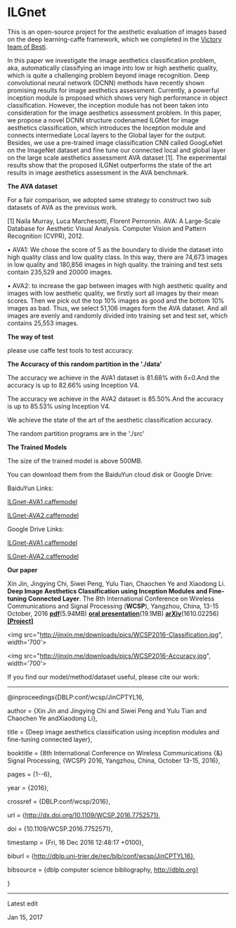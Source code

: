 # ILGnet

This is an open-source project for the aesthetic evaluation of images based on the deep learning-caffe framework, which we completed in the [Victory team of Besti](http://kislab.besti.edu.cn/victory/).


In this paper we investigate the image aesthetics classification problem, aka, automatically classifying an image into low or high aesthetic quality, which is quite a challenging problem beyond image recognition. Deep convolutional neural network (DCNN) methods have recently shown promising results for image aesthetics assessment. Currently, a powerful inception module is proposed which shows very high performance in object classification. However, the inception module has not been taken into consideration for the image aesthetics assessment problem. In this paper, we propose a novel DCNN structure codenamed ILGNet for image aesthetics classification, which introduces the Inception module and connects intermediate Local layers to the Global layer for the output. Besides, we use a pre-trained image classification CNN called GoogLeNet on the ImageNet dataset and fine tune our connected local and global layer on the large scale aesthetics assessment AVA dataset [1]. The experimental results show that the proposed ILGNet outperforms the state of the art results in image aesthetics assessment in the AVA benchmark.

**The AVA dataset**

For a fair comparison, we adopted same strategy to construct two sub datasets of AVA as the previous work.

[1] Naila Murray, Luca Marchesotti, Florent Perronnin. AVA: A Large-Scale Database for Aesthetic Visual Analysis. Computer Vision and Pattern Recognition (CVPR), 2012.

• AVA1: We chose the score of 5 as the boundary to divide the dataset into high quality class and low quality class. In this way, there are 74,673 images in low quality and 180,856 images in high quality. the training and test sets contain 235,529 and 20000 images.

• AVA2: to increase the gap between images with high aesthetic quality and images with low aesthetic quality, we firstly sort all images by their mean scores. Then we pick out the top 10% images as good and the bottom 10% images as bad. Thus, we select 51,106 images form the AVA dataset. And all images are evenly and randomly divided into training set and test set, which contains 25,553 images.


**The way of test**

please use caffe test tools to test accuracy.

**The Accuracy of this random partition in the './data'**

The accuracy we achieve in the  AVA1 dataset is 81.68% with δ=0.And the accuracy is up to 82.66% using Inception V4.

The accuracy we achieve in the  AVA2 dataset is 85.50%.And the accuracy is up to 85.53% using Inception V4.

We achieve the state of the art of the aesthetic classification accuracy.

The random partition programs are in the './src'

**The Trained Models**

The size of the trained model is above 500MB. 


You can download them from the BaiduYun cloud disk or Google Drive:


BaiduYun Links:

[ILGnet-AVA1.caffemodel](https://pan.baidu.com/s/1slMv4yp)

[ILGnet-AVA2.caffemodel](https://pan.baidu.com/s/1bpBsIZH)


Google Drive Links:

[ILGnet-AVA1.caffemodel](https://drive.google.com/file/d/0B-wWngvfWr7WekNRX04xSzJEWlE/view?usp=sharing)

[ILGnet-AVA2.caffemodel](https://drive.google.com/file/d/0B-wWngvfWr7WRDl4YUFNTmJqenM/view?usp=sharing)


**Our paper**

Xin Jin, Jingying Chi, Siwei Peng, Yulu Tian, Chaochen Ye and Xiaodong Li. **Deep Image Aesthetics Classification using Inception Modules and Fine-tuning Connected Layer**. The 8th International Conference on Wireless Communications and Signal Processing (**WCSP**), Yangzhou, China, 13-15 October, 2016 **[pdf](http://jinxin.me/downloads/papers/019-WCSP2016a/ILGNet-Final.pdf)**(5.94MB)  **[oral presentation](http://jinxin.me/downloads/papers/019-WCSP2016a/WCSP2016-ILGNet-presentation.pdf)**(19.1MB) **[arXiv](https://arxiv.org/abs/1610.02256)**(1610.02256)  **[[Project]](http://kislab.besti.edu.cn/victory/?p=242)** 


<img src="http://jinxin.me/downloads/pics/WCSP2016-Classification.jpg", width='700'>

<img src="http://jinxin.me/downloads/pics/WCSP2016-Accuracy.jpg", width='700'>

If you find our model/method/dataset useful, please cite our work:

*************************************************************************************

@inproceedings{DBLP:conf/wcsp/JinCPTYL16,

  author    = {Xin Jin and 
              Jingying Chi and
              Siwei Peng and
              Yulu Tian and
              Chaochen Ye andXiaodong Li},

  title     = {Deep image aesthetics classification using inception modules and fine-tuning
               connected layer},

  booktitle = {8th International Conference on Wireless Communications {\&} Signal
               Processing, {WCSP} 2016, Yangzhou, China, October 13-15, 2016},

  pages     = {1--6},

  year      = {2016},

  crossref  = {DBLP:conf/wcsp/2016},

  url       = {http://dx.doi.org/10.1109/WCSP.2016.7752571},

  doi       = {10.1109/WCSP.2016.7752571},

  timestamp = {Fri, 16 Dec 2016 12:48:17 +0100},

  biburl    = {http://dblp.uni-trier.de/rec/bib/conf/wcsp/JinCPTYL16},

  bibsource = {dblp computer science bibliography, http://dblp.org}

}
***************************************************************************************


Latest edit

Jan 15, 2017




